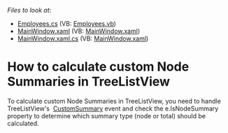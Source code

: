<!-- default file list -->
*Files to look at*:

* [Employees.cs](./CS/TreeList_DataBinding/Employees.cs) (VB: [Employees.vb](./VB/TreeList_DataBinding/Employees.vb))
* [MainWindow.xaml](./CS/TreeList_DataBinding/MainWindow.xaml) (VB: [MainWindow.xaml](./VB/TreeList_DataBinding/MainWindow.xaml))
* [MainWindow.xaml.cs](./CS/TreeList_DataBinding/MainWindow.xaml.cs) (VB: [MainWindow.xaml](./VB/TreeList_DataBinding/MainWindow.xaml))
<!-- default file list end -->
# How to calculate custom Node Summaries in TreeListView


<p>To calculate custom Node Summaries in TreeListView, you need to handle TreeListView's  <a href="https://documentation.devexpress.com/WPF/DevExpressXpfGridTreeListView_CustomSummarytopic.aspx">CustomSummary</a> event and check the e.IsNodeSummary property to determine which summary type (node or total) should be calculated.</p>

<br/>


